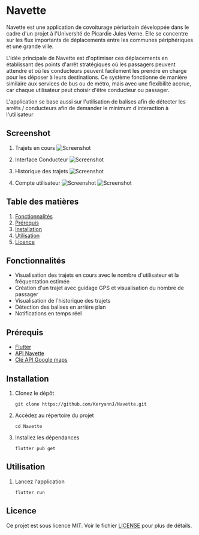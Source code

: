 # Navette

Navette est une application de covoiturage périurbain développée dans le cadre d'un projet à l'Université de Picardie Jules Verne. Elle se concentre sur les flux importants de déplacements entre les communes périphériques et une grande ville.

L'idée principale de Navette est d'optimiser ces déplacements en établissant des points d'arrêt stratégiques où les passagers peuvent attendre et où les conducteurs peuvent facilement les prendre en charge pour les déposer à leurs destinations. Ce système fonctionne de manière similaire aux services de bus ou de métro, mais avec une flexibilité accrue, car chaque utilisateur peut choisir d'être conducteur ou passager.

L'application se base aussi sur l'utilisation de balises afin de détecter les arrêts / conducteurs  afin de demander le minimum d'interaction à l'utilisateur

## Screenshot

1. Trajets en cours
![Screenshot](screenshot/Itineraire.jpg)

2. Interface Conducteur
![Screenshot](screenshot/conducteur.jpg)

3. Historique des trajets
![Screenshot](screenshot/historique.jpg)

4. Compte utilisateur
![Screenshot](screenshot/account.jpg)
![Screenshot](screenshot/account2.jpg)

## Table des matières
1. [Fonctionnalités](#fonctionnalités)
2. [Prérequis](#prérequis)
3. [Installation](#installation)
4. [Utilisation](#utilisation)
5. [Licence](#licence)

## Fonctionnalités
- Visualisation des trajets en cours avec le nombre d'utilisateur et la fréquentation estimée
- Création d'un trajet avec guidage GPS et visualisation du nombre de passager
- Visualisation de l'historique des trajets
- Détection des balises en arrière plan
- Notifications en temps réel

## Prérequis
- [Flutter](https://flutter.dev/docs/get-started/install)
- [API Navette](https://github.com/tanguynicolas/Navette)
- [Clé API Google maps](https://developers.google.com/maps)

## Installation
1. Clonez le dépôt
    ```
    git clone https://github.com/KeryannJ/Navette.git
    ```
2. Accédez au répertoire du projet
    ```
    cd Navette
    ```
3. Installez les dépendances
    ```
    flutter pub get
    ```

## Utilisation
1. Lancez l'application
    ```
    flutter run
    ```

## Licence
Ce projet est sous licence MIT. Voir le fichier [LICENSE](LICENSE) pour plus de détails.